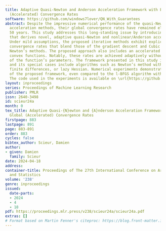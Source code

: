 ```yaml
---
title: Adaptive Quasi-Newton and Anderson Acceleration Framework with Explicit Global
  (Accelerated) Convergence Rates
software: https://github.com/windows7lover/QN_With_Guarantees
abstract: Despite the impressive numerical performance of the quasi-Newton and Anderson/nonlinear
  acceleration methods, their global convergence rates have remained elusive for over
  50 years. This study addresses this long-standing issue by introducing a framework
  that derives novel, adaptive quasi-Newton and nonlinear/Anderson acceleration schemes.
  Under mild assumptions, the proposed iterative methods exhibit explicit, non-asymptotic
  convergence rates that blend those of the gradient descent and Cubic Regularized
  Newton’s methods. The proposed approach also includes an accelerated version for
  convex functions. Notably, these rates are achieved adaptively without prior knowledge
  of the function’s parameters. The framework presented in this study is generic,
  and its special cases include algorithms such as Newton’s method with random subspaces,
  finite differences, or lazy Hessian. Numerical experiments demonstrated the efficiency
  of the proposed framework, even compared to the l-BFGS algorithm with Wolfe line-search.
  The code used in the experiments is available on \url{https://github.com/windows7lover/QN_With_Guarantees}.
layout: inproceedings
series: Proceedings of Machine Learning Research
publisher: PMLR
issn: 2640-3498
id: scieur24a
month: 0
tex_title: Adaptive Quasi-{N}ewton and {A}nderson Acceleration Framework with Explicit
  Global (Accelerated) Convergence Rates
firstpage: 883
lastpage: 891
page: 883-891
order: 883
cycles: false
bibtex_author: Scieur, Damien
author:
- given: Damien
  family: Scieur
date: 2024-04-18
address:
container-title: Proceedings of The 27th International Conference on Artificial Intelligence
  and Statistics
volume: '238'
genre: inproceedings
issued:
  date-parts:
  - 2024
  - 4
  - 18
pdf: https://proceedings.mlr.press/v238/scieur24a/scieur24a.pdf
extras: []
# Format based on Martin Fenner's citeproc: https://blog.front-matter.io/posts/citeproc-yaml-for-bibliographies/
---
```

